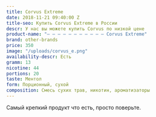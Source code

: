 ```yaml
---
title: Corvus Extreme
date: 2018-11-21 09:40:00 Z
title-seo: Купить Corvus Extreme в России
descr: У нас вы можете купить Corvus по низкой цене
product-name: "— — — — — — — — — — — Corvus Extreme"
brand: other-brands
price: 350
image: "/uploads/corvus_e.png"
availability-descr: Есть
gramm: 13
nicotine: 44
portions: 20
taste: Ментол
form: Порционный, сухой
composition: Смесь сухих трав, никотин, ароматизаторы
---
```


Самый крепкий продукт что есть, просто поверьте.